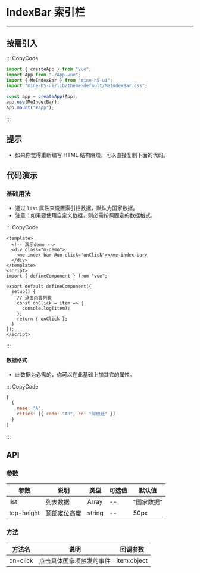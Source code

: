 # IndexBar 索引栏

---

## 按需引入

::: CopyCode

```JavaScript
import { createApp } from "vue";
import App from "./App.vue";
import { MeIndexBar } from "mine-h5-ui";
import "mine-h5-ui/lib/theme-default/MeIndexBar.css";

const app = createApp(App);
app.use(MeIndexBar);
app.mount("#app");
```

:::

## 提示

- 如果你觉得重新编写 HTML 结构麻烦，可以直接复制下面的代码。

## 代码演示

### 基础用法

- 通过 `list` 属性来设置索引栏数据，默认为国家数据。
- 注意：如果要使用自定义数据，则必需按照固定的数据格式。

::: CopyCode

```Vue
<template>
  <!-- 演示demo -->
  <div class="m-demo">
    <me-index-bar @on-click="onClick"></me-index-bar>
  </div>
</template>
<script>
import { defineComponent } from "vue";

export default defineComponent({
  setup() {
    // 点击内容列表
    const onClick = item => {
      console.log(item);
    };
    return { onClick };
  }
});
</script>
```

:::

#### 数据格式

- 此数据为必需的，你可以在此基础上加其它的属性。

::: CopyCode

```JavaScript
[
  {
    name: "A",
    cities: [{ code: "AR", cn: "阿根廷" }]
  }
]
```

:::

## API

### 参数

| 参数       | 说明         | 类型   | 可选值 | 默认值     |
| ---------- | ------------ | ------ | ------ | ---------- |
| list       | 列表数据     | Array  | --     | "国家数据" |
| top-height | 顶部定位高度 | string | --     | 50px       |

### 方法

| 方法名   | 说明                     | 回调参数    |
| -------- | ------------------------ | ----------- |
| on-click | 点击具体国家项触发的事件 | item:object |
